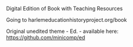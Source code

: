 Digital Edition of Book with Teaching Resources 

Going to harlemeducationhistoryproject.org/book 

Original unedited theme - Ed. - available here: https://github.com/minicomp/ed

